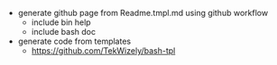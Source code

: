 * generate github page from Readme.tmpl.md using github workflow
  * include bin help
  * include bash doc
* generate code from templates
  * https://github.com/TekWizely/bash-tpl